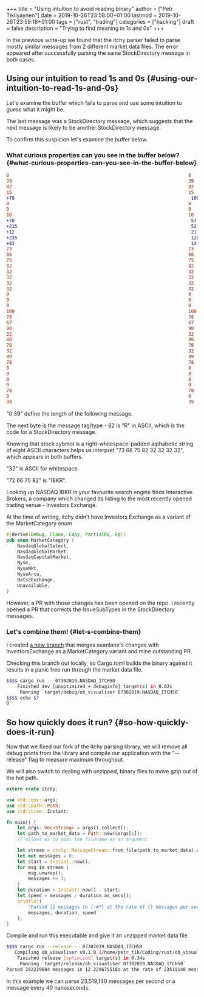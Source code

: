 +++
title = "Using intuition to avoid reading binary"
author = ["Petr Tikilyaynen"]
date = 2019-10-26T23:58:00+01:00
lastmod = 2019-10-26T23:59:16+01:00
tags = ["rust", "trading"]
categories = ["hacking"]
draft = false
description = "Trying to find meaning in 1s and 0s"
+++

In the previous write-up we found that the itchy parser failed to parse mostly
similar messages from 2 different market data files. The error appeared after successfully
parsing the same StockDirectory message in both cases.


## Using our intuition to read 1s and 0s {#using-our-intuition-to-read-1s-and-0s}

Let's examine the buffer which fails to parse and use some intuition to guess what it might be.

The last message was a StockDirectory message, which suggests that the next
message is likely to be another StockDirectory message.

To confirm this suspicion let's examine the buffer below.


### What curious properties can you see in the buffer below? {#what-curious-properties-can-you-see-in-the-buffer-below}

```diff
0                                                                  0
39                                                                 39
82                                                                 82
15                                                                 15
+78                                                                 106
0                                                                  0
0                                                                  0
10                                                                 10
+70                                                                 57
+215                                                                52
+12                                                                 21
+235                                                                128
+83                                                                 14
73                                                                 73
66                                                                 66
75                                                                 75
82                                                                 82
32                                                                 32
32                                                                 32
32                                                                 32
32                                                                 32
0                                                                  0
0                                                                  0
0                                                                  0
100                                                                100
78                                                                 78
67                                                                 67
90                                                                 90
32                                                                 32
80                                                                 80
78                                                                 78
32                                                                 32
49                                                                 49
78                                                                 78
0                                                                  0
0                                                                  0
0                                                                  0
0                                                                  0
78                                                                 78
0                                                                  0
39                                                                 39
```

"0 39" define the length of the following message.

The next byte is the message tag/type - 82 is "R" in ASCII, which is the code for a StockDirectory message.

Knowing that stock sybmol is a right-whitespace-padded alphabetic string of
eight ASCII characters helps us interpret "73 66 75 82 32 32 32 32", which appears in both buffers.

"32" is ASCII for whitespace.

"72 66 75 82" is "IBKR".

Looking up NASDAQ IBKR in your favourite search engine finds Interactive
Brokers, a company which changed its listing to the most recently opened trading
venue - Investors Exchange.

At the time of writing, itchy didn't have Investors Exchange as a variant of the MarketCategory enum

```rust
#[derive(Debug, Clone, Copy, PartialEq, Eq)]
pub enum MarketCategory {
    NasdaqGlobalSelect,
    NasdaqGlobalMarket,
    NasdaqCapitalMarket,
    Nyse,
    NyseMkt,
    NyseArca,
    BatsZExchange,
    Unavailable,
}
```

However, a PR with those changes has been opened on the repo. I recently opened
a PR that corrects the IssueSubTypes in the StockDirectory messages.


### Let's combine them! {#let-s-combine-them}

I created [a new branch](https://github.com/petr-tik/itchy-rust/tree/update%5Fitchy) that merges seanlane's changes with InvestorsExchange as a MarketCategory variant and mine outstanding PR.

Checking this branch out locally, so Cargo.toml builds the binary against it results in a panic free run through the market data file.

```bash
$$$$ cargo run -- 07302019.NASDAQ_ITCH50
    Finished dev [unoptimized + debuginfo] target(s) in 0.02s
     Running `target/debug/ob_visualiser 07302019.NASDAQ_ITCH50`
$$$$ echo $?
0
```


## So how quickly does it run? {#so-how-quickly-does-it-run}

Now that we fixed our fork of the itchy parsing library, we will remove all
debug prints from the library and compile our application with the "--release"
flag to measure maximum throughput.

We will also switch to dealing with unzipped, binary files to move gzip out of the hot path.

```rust
extern crate itchy;

use std::env::args;
use std::path::Path;
use std::time::Instant;

fn main() {
    let args: Vec<String> = args().collect();
    let path_to_market_data = Path::new(&args[1]);
    // allows us to pass the filename as an argument

    let stream = itchy::MessageStream::from_file(path_to_market_data).unwrap();
    let mut messages = 0;
    let start = Instant::now();
    for msg in stream {
        msg.unwrap();
        messages += 1;
    }
    let duration = Instant::now() - start;
    let speed = messages / duration.as_secs();
    println!(
        "Parsed {} messages in {:#?} at the rate of {} messages per second",
        messages, duration, speed
    );
}
```

Compile and run this executable and give it an unzipped market data file.

```bash
$$$$ cargo run --release -- 07302019.NASDAQ_ITCH50
   Compiling ob_visualiser v0.1.0 (/home/petr_tik/Coding/rust/ob_visualiser)
    Finished release [optimized] target(s) in 0.34s
     Running `target/release/ob_visualiser 07302019.NASDAQ_ITCH50`
Parsed 282229684 messages in 12.229675518s at the rate of 23519140 messages per second
```

In this example we can parse 23,519,140 messages per second or a message every 40 nanoseconds.
